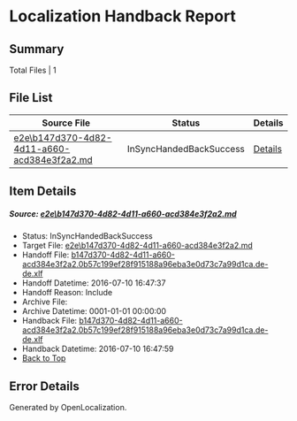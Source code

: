 # <a name='report-top'></a> Localization Handback Report

## Summary
 Total Files | 1

## File List
 Source File | Status | Details 
 ----------- | ------ | ------- 
 [e2e\b147d370-4d82-4d11-a660-acd384e3f2a2.md](https://github.com/OpenLocalizationTestOrg/oltest/blob/c991ee78b0328e2a74431d827f6d23647b6f88dc/e2e/b147d370-4d82-4d11-a660-acd384e3f2a2.md) | InSyncHandedBackSuccess | [Details](#1f9b263ebad94afa977561291aca5370c728353e8)

## Item Details
##### <a name='1f9b263ebad94afa977561291aca5370c728353e8'></a> Source: [e2e\b147d370-4d82-4d11-a660-acd384e3f2a2.md](https://github.com/OpenLocalizationTestOrg/oltest/blob/c991ee78b0328e2a74431d827f6d23647b6f88dc/e2e/b147d370-4d82-4d11-a660-acd384e3f2a2.md)
* Status: InSyncHandedBackSuccess
* Target File: [e2e\b147d370-4d82-4d11-a660-acd384e3f2a2.md](https://github.com/OpenLocalizationTestOrg/oltest-dede-fly/blob/a2f783d91d188197ba0a8147e8674661ecd55a73/e2e/b147d370-4d82-4d11-a660-acd384e3f2a2.md)
* Handoff File: [b147d370-4d82-4d11-a660-acd384e3f2a2.0b57c199ef28f915188a96eba3e0d73c7a99d1ca.de-de.xlf](https://github.com/OpenLocalizationTestOrg/olhandoff-e2e/blob/e459fbc7f2b12ecc83ca0b4930ccb91603923fef/ol-handoff/OpenLocalizationTestOrg/oltest-dede-fly/ci/ht/b147d370-4d82-4d11-a660-acd384e3f2a2.0b57c199ef28f915188a96eba3e0d73c7a99d1ca.de-de.xlf)
* Handoff Datetime: 2016-07-10 16:47:37
* Handoff Reason: Include
* Archive File: 
* Archive Datetime: 0001-01-01 00:00:00
* Handback File: [b147d370-4d82-4d11-a660-acd384e3f2a2.0b57c199ef28f915188a96eba3e0d73c7a99d1ca.de-de.xlf](https://github.com/OpenLocalizationTestOrg/olhandback-e2e/blob/3541d6f87ee52c15453887b3f9e8463e9e34907f/ol-handback/OpenLocalizationTestOrg/oltest-dede-fly/ci/ht/b147d370-4d82-4d11-a660-acd384e3f2a2.0b57c199ef28f915188a96eba3e0d73c7a99d1ca.de-de.xlf)
* Handback Datetime: 2016-07-10 16:47:59
* [Back to Top](#report-top)


## Error Details

Generated by OpenLocalization.
